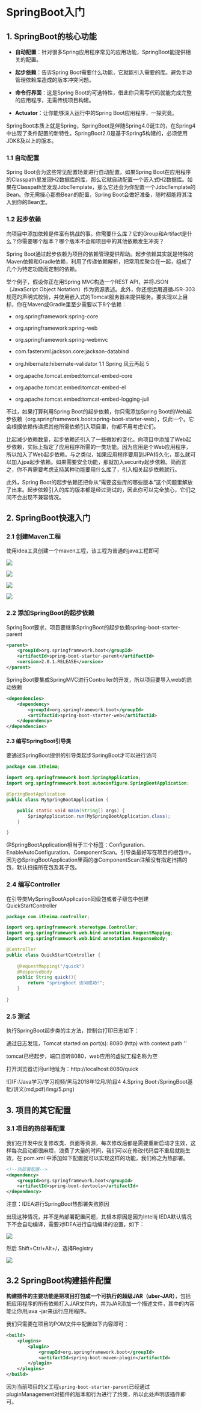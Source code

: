 # SpringBoot入门

## 1. SpringBoot的核心功能

- **自动配置**：针对很多Spring应用程序常见的应用功能，SpringBoot能提供相关的配置。

- **起步依赖**：告诉Spring Boot需要什么功能，它就能引入需要的库。避免手动管理依赖库造成的版本冲突问题。

- **命令行界面**：这是Spring Boot的可选特性，借此你只需写代码就能完成完整的应用程序，无需传统项目构建。

- **Actuator**：让你能够深入运行中的Spring Boot应用程序，一探究竟。

SpringBoot本质上就是Spring，SpringBoot是伴随Spring4.0诞生的，在Spring4中出现了条件配置的新特性。SpringBoot2.0是基于Spring5构建的，必须使用JDK8及以上的版本。

### 1.1 自动配置

Spring Boot会为这些常见配置场景进行自动配置。如果Spring Boot在应用程序的Classpath里发现H2数据库的库，那么它就自动配置一个嵌入式H2数据库。如果在Classpath里发现JdbcTemplate，那么它还会为你配置一个JdbcTemplate的Bean。你无需操心那些Bean的配置，Spring Boot会做好准备，随时都能将其注入到你的Bean里。



### 1.2 起步依赖

向项目中添加依赖是件富有挑战的事。你需要什么库？它的Group和Artifact是什么？你需要哪个版本？哪个版本不会和项目中的其他依赖发生冲突？

Spring Boot通过起步依赖为项目的依赖管理提供帮助。起步依赖其实就是特殊的Maven依赖和Gradle依赖，利用了传递依赖解析，把常用库聚合在一起，组成了几个为特定功能而定制的依赖。

举个例子，假设你正在用Spring MVC构造一个REST API，并将JSON（JavaScript Object  Notation）作为资源表述。此外，你还想运用遵循JSR-303规范的声明式校验，并使用嵌入式的Tomcat服务器来提供服务。要实现以上目标，你在Maven或Gradle里至少需要以下8个依赖：

- org.springframework:spring-core  

- org.springframework:spring-web  

- org.springframework:spring-webmvc  

- com.fasterxml.jackson.core:jackson-databind  

- org.hibernate:hibernate-validator 1.1 Spring 风云再起 5  

- org.apache.tomcat.embed:tomcat-embed-core  

- org.apache.tomcat.embed:tomcat-embed-el  

- org.apache.tomcat.embed:tomcat-embed-logging-juli 

不过，如果打算利用Spring Boot的起步依赖，你只需添加Spring Boot的Web起步依赖（org.springframework.boot:spring-boot-starter-web），仅此一个。它会根据依赖传递把其他所需依赖引入项目里，你都不用考虑它们。

比起减少依赖数量，起步依赖还引入了一些微妙的变化。向项目中添加了Web起步依赖，实际上指定了应用程序所需的一类功能。因为应用是个Web应用程序，所以加入了Web起步依赖。与之类似，如果应用程序要用到JPA持久化，那么就可以加入jpa起步依赖。如果需要安全功能，那就加入security起步依赖。简而言之，你不再需要考虑支持某种功能要用什么库了，引入相关起步依赖就行。

此外，Spring Boot的起步依赖还把你从“需要这些库的哪些版本”这个问题里解放了出来。起步依赖引入的库的版本都是经过测试的，因此你可以完全放心，它们之间不会出现不兼容情况。



## 2. SpringBoot快速入门

### 2.1 创建Maven工程

使用idea工具创建一个maven工程，该工程为普通的java工程即可

![](../images/1.png)



![](../images/2.png)



![](../images/3.png)



![](../images/4.png)



### 2.2 添加SpringBoot的起步依赖

SpringBoot要求，项目要继承SpringBoot的起步依赖spring-boot-starter-parent

```xml
<parent>
    <groupId>org.springframework.boot</groupId>
    <artifactId>spring-boot-starter-parent</artifactId>
    <version>2.0.1.RELEASE</version>
</parent>
```

SpringBoot要集成SpringMVC进行Controller的开发，所以项目要导入web的启动依赖

```xml
<dependencies>
    <dependency>
        <groupId>org.springframework.boot</groupId>
        <artifactId>spring-boot-starter-web</artifactId>
    </dependency>
</dependencies>
```



#### 2.3 编写SpringBoot引导类

要通过SpringBoot提供的引导类起步SpringBoot才可以进行访问

```java
package com.itheima;

import org.springframework.boot.SpringApplication;
import org.springframework.boot.autoconfigure.SpringBootApplication;

@SpringBootApplication
public class MySpringBootApplication {

    public static void main(String[] args) {
        SpringApplication.run(MySpringBootApplication.class);
    }

}
```

@SpringBootApplication相当于三个标签：Configuration、EnableAutoConfiguration、ComponentScan。引导类最好写在项目的根包中，因为@SpringBootApplication里面的@ComponentScan注解没有指定扫描的包，默认扫描所在包及其子包。

### 2.4 编写Controller

在引导类MySpringBootApplication同级包或者子级包中创建QuickStartController

```java
package com.itheima.controller;

import org.springframework.stereotype.Controller;
import org.springframework.web.bind.annotation.RequestMapping;
import org.springframework.web.bind.annotation.ResponseBody;

@Controller
public class QuickStartController {
    
    @RequestMapping("/quick")
    @ResponseBody
    public String quick(){
        return "springboot 访问成功!";
    }
    
}
```

### 2.5 测试

执行SpringBoot起步类的主方法，控制台打印日志如下：

通过日志发现，Tomcat started on port(s): 8080 (http) with context path ''

tomcat已经起步，端口监听8080，web应用的虚拟工程名称为空

打开浏览器访问url地址为：http://localhost:8080/quick

![](F:/Java学习/学习视频/黑马2018年12月/阶段4 4.Spring Boot·/SpringBoot基础/讲义(md,pdf)/img/5.png)

## 3. 项目的其它配置

### 3.1 项目的热部署配置

我们在开发中反复修改类、页面等资源，每次修改后都是需要重新启动才生效，这样每次启动都很麻烦，浪费了大量的时间，我们可以在修改代码后不重启就能生效，在 pom.xml 中添加如下配置就可以实现这样的功能，我们称之为热部署。

```xml
<!--热部署配置-->
<dependency>
    <groupId>org.springframework.boot</groupId>
    <artifactId>spring-boot-devtools</artifactId>
</dependency>
```

注意：IDEA进行SpringBoot热部署失败原因

出现这种情况，并不是热部署配置问题，其根本原因是因为Intellij IEDA默认情况下不会自动编译，需要对IDEA进行自动编译的设置，如下：

![](E:/GitHub_Reporsitory/StudyNotes/基础笔记/JavaWeb/SpringBoot/images/5.png)

然后 Shift+Ctrl+Alt+/，选择Registry

![](E:/GitHub_Reporsitory/StudyNotes/基础笔记/JavaWeb/SpringBoot/images/6.png)



## 3.2 SpringBoot构建插件配置

**构建插件的主要功能是把项目打包成一个可执行的超级JAR（uber-JAR）**，包括把应用程序的所有依赖打入JAR文件内，并为JAR添加一个描述文件，其中的内容能让你用java -jar来运行应用程序。

我们只需要在项目的POM文件中配置如下内容即可：

```xml
<build>
    <plugins>
        <plugin>
            <groupId>org.springframework.boot</groupId>
            <artifactId>spring-boot-maven-plugin</artifactId>
        </plugin>
    </plugins>
</build>
```

因为当前项目的父工程`spring-boot-starter-parent`已经通过pluginManagement对插件的版本和行为进行了约束，所以此处声明该插件即可。